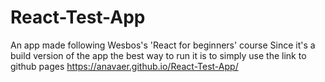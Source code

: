 # React-Test-App
An app made following Wesbos's 'React for beginners' course
Since it's a build version of the app the best way to run it is to simply use the link to github pages
https://anavaer.github.io/React-Test-App/
